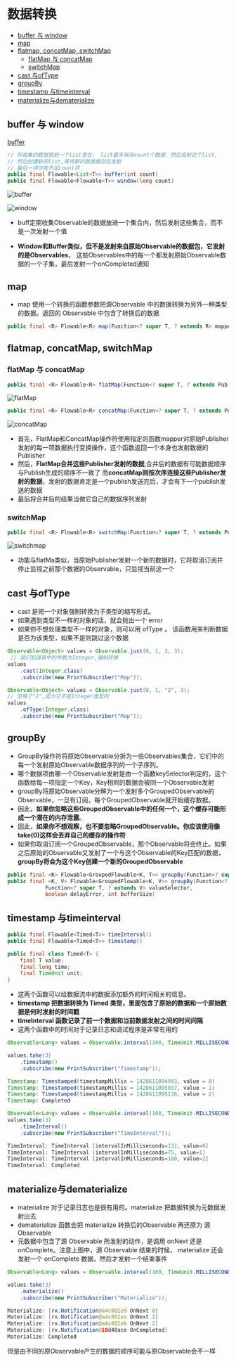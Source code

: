 # 数据转换

- [buffer 与 window](#buffer-与-window)
- [map](#map)
- [flatmap, concatMap, switchMap](#flatmap-concatmap-switchmap)
    - [flatMap 与 concatMap](#flatmap-与-concatmap)
    - [switchMap](#switchmap)
- [cast 与ofType](#cast-与oftype)
- [groupBy](#groupby)
- [timestamp 与timeinterval](#timestamp-与timeinterval)
- [materialize与dematerialize](#materialize与dematerialize)


## buffer 与 window

[buffer](https://mcxiaoke.gitbooks.io/rxdocs/content/operators/Buffer.html)

```java
// 将收集的数据放到一个list里在， list最多保存count个数据，然后发射这个list, 
// 然后创建新的list,等待新的数据缓存后发射
// 最后一项可能不足count项
public final Flowable<List<T>> buffer(int count)
public final Flowable<Flowable<T>> window(long count)
```

![buffer](../../image-resources/rxjava/buffer.png)

![window](../../image-resources/rxjava/window.C.png)

- buff定期收集Observable的数据放进一个集合内，然后发射这些集合，而不是一次发射一个值

- **Window和Buffer类似，但不是发射来自原始Observable的数据包，它发射的是Observables**，
 这些Observables中的每一个都发射原始Observable数据的一个子集，最后发射一个onCompleted通知

## map

- map 使用一个转换的函数参数把源Observable 中的数据转换为另外一种类型的数据。返回的 Observable 中包含了转换后的数据

```java
public final <R> Flowable<R> map(Function<? super T, ? extends R> mapper)
```

## flatmap, concatMap, switchMap

### flatMap 与 concatMap

```java
public final <R> Flowable<R> flatMap(Function<? super T, ? extends Publisher<? extends R>> mapper)
```

![flatMap](../../image-resources/rxjava/flatMap.png)

```java
public final <R> Flowable<R> concatMap(Function<? super T, ? extends Publisher<? extends R>> mapper)
```

![concatMap](../../image-resources/rxjava/concatMap.png)

- 首先，FlatMap和ConcatMap操作符使用指定的函数mapper对原始Publisher发射的每一项数据执行变换操作，这个函数返回一个本身也发射数据的Publisher
- 然后，**FlatMap合并这些Publisher发射的数据**,合并后的数据有可能数据顺序与Publish生成的顺序不一致了
  而**concatMap则按次序连接这些Publisher发射的数据**，发射的数据肯定是一个publish发送完后，才会有下一个publish发送的数据
- 最后将合并后的结果当做它自己的数据序列发射

### switchMap

```java
public final <R> Flowable<R> switchMap(Function<? super T, ? extends Publisher<? extends R>> mapper)
```

![switchmap](../../image-resources/rxjava/switchMap.png)

- 功能与flatMa类似，当原始Publisher发射一个新的数据时，它将取消订阅并停止监视之前那个数据的Observable，只监视当前这一个

## cast 与ofType

- cast 是把一个对象强制转换为子类型的缩写形式。
- 如果遇到类型不一样的对象的话，就会抛出一个 error
- 如果你不想处理类型不一样的对象，则可以用 ofType 。 该函数用来判断数据是否为该类型，如果不是则跳过这个数据

```java
Observable<Object> values = Observable.just(0, 1, 2, 3);
 // 我们知道其中的参数为Integer,强制转换
values
    .cast(Integer.class)
    .subscribe(new PrintSubscriber("Map"));

Observable<Object> values = Observable.just(0, 1, "2", 3);
// 忽略了"2",因为它不是Integer类型的
values
    .ofType(Integer.class)
    .subscribe(new PrintSubscriber("Map"));
```

## groupBy

- GroupBy操作符将原始Observable分拆为一些Observables集合，它们中的每一个发射原始Observable数据序列的一个子序列。
- 哪个数据项由哪一个Observable发射是由一个函数keySelector判定的，这个函数给每一项指定一个Key，Key相同的数据会被同一个Observable发射
- groupBy将原始Observable分解为一个发射多个GroupedObservable的Observable，一旦有订阅，每个GroupedObservable就开始缓存数据。
- 因此，**如果你忽略这些GroupedObservable中的任何一个，这个缓存可能形成一个潜在的内存泄露**。
- 因此，**如果你不想观察，也不要忽略GroupedObservable。你应该使用像take(0)这样会丢弃自己的缓存的操作符**
- 如果你取消订阅一个GroupedObservable，那个Observable将会终止。如果之后原始的Observable又发射了一个与这个Observable的Key匹配的数据，
 **groupBy将会为这个Key创建一个新的GroupedObservable**

```java
public final <K> Flowable<GroupedFlowable<K, T>> groupBy(Function<? super T, ? extends K> keySelector)
public final <K, V> Flowable<GroupedFlowable<K, V>> groupBy(Function<? super T, ? extends K> keySelector,
            Function<? super T, ? extends V> valueSelector,
            boolean delayError, int bufferSize)
```

## timestamp 与timeinterval

```java
public final Flowable<Timed<T>> timeInterval()
public final Flowable<Timed<T>> timestamp()

public final class Timed<T> {
    final T value;
    final long time;
    final TimeUnit unit;
}
```

- 这两个函数可以给数据流中的数据添加额外的时间相关的信息。
- **timestamp 把数据转换为 Timed 类型，里面包含了原始的数据和一个原始数据是何时发射的时间戳**
- **timeInterval 函数记录了前一个数据和当前数据发射之间的时间间隔**
- 这两个函数中的时间对于记录日志和调试程序是非常有用的

```java
Observable<Long> values = Observable.interval(100, TimeUnit.MILLISECONDS);

values.take(3)
    .timestamp()
    .subscribe(new PrintSubscriber("Timestamp"));

Timestamp: Timestamped(timestampMillis = 1428611094943, value = 0)
Timestamp: Timestamped(timestampMillis = 1428611095037, value = 1)
Timestamp: Timestamped(timestampMillis = 1428611095136, value = 2)
Timestamp: Completed

Observable<Long> values = Observable.interval(100, TimeUnit.MILLISECONDS);
values.take(3)
    .timeInterval()
    .subscribe(new PrintSubscriber("TimeInterval"));

TimeInterval: TimeInterval [intervalInMilliseconds=131, value=0]
TimeInterval: TimeInterval [intervalInMilliseconds=75, value=1]
TimeInterval: TimeInterval [intervalInMilliseconds=100, value=2]
TimeInterval: Completed
```

## materialize与dematerialize

- materialize 对于记录日志也是很有用的。materialize 把数据转换为元数据发射出去
- dematerialize 函数会把 materialize 转换后的Observable 再还原为 源 Observable
- 元数据中包含了源 Observable 所发射的动作，是调用 onNext 还是 onComplete。注意上图中，源 Observable 结束的时候， materialize 还会发射一个 onComplete 数据，然后才发射一个结束事件

```java
Observable<Long> values = Observable.interval(100, TimeUnit.MILLISECONDS);

values.take(3)
    .materialize()
    .subscribe(new PrintSubscriber("Materialize"));

Materialize: [rx.Notification@a4c802e9 OnNext 0]
Materialize: [rx.Notification@a4c802ea OnNext 1]
Materialize: [rx.Notification@a4c802eb OnNext 2]
Materialize: [rx.Notification@18d48ace OnCompleted]
Materialize: Completed
```

但是由不同的原Observable产生的数据的顺序可能与原Observable会不一样